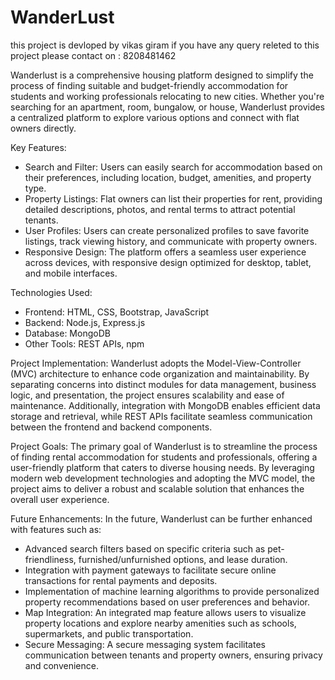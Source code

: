 # WanderLust

this project is devloped by vikas giram if you have any query releted to this project please contact on : 8208481462

Wanderlust is a comprehensive housing platform designed to simplify the process of finding suitable and budget-friendly accommodation for students and working professionals relocating to new cities. Whether you're searching for an apartment, room, bungalow, or house, Wanderlust provides a centralized platform to explore various options and connect with flat owners directly.

Key Features:

-    Search and Filter: Users can easily search for accommodation based on their preferences, including location, budget, amenities, and  property type.
-    Property Listings: Flat owners can list their properties for rent, providing detailed descriptions, photos, and rental terms to attract potential tenants.
-    User Profiles: Users can create personalized profiles to save favorite listings, track viewing history, and communicate with property owners.
-    Responsive Design: The platform offers a seamless user experience across devices, with responsive design optimized for desktop, tablet, and mobile interfaces.
    

Technologies Used:

-    Frontend: HTML, CSS, Bootstrap, JavaScript
-    Backend: Node.js, Express.js
-    Database: MongoDB
-    Other Tools: REST APIs, npm

Project Implementation:
    Wanderlust adopts the Model-View-Controller (MVC) architecture to enhance code organization and maintainability. By separating concerns into distinct modules for data management, business logic, and presentation, the project ensures scalability and ease of maintenance. Additionally, integration with MongoDB enables efficient data storage and retrieval, while REST APIs facilitate seamless communication between the frontend and backend components.

Project Goals:
    The primary goal of Wanderlust is to streamline the process of finding rental accommodation for students and professionals, offering a user-friendly platform that caters to diverse housing needs. By leveraging modern web development technologies and adopting the MVC model, the project aims to deliver a robust and scalable solution that enhances the overall user experience.

Future Enhancements:
In the future, Wanderlust can be further enhanced with features such as:

-    Advanced search filters based on specific criteria such as pet-friendliness, furnished/unfurnished options, and lease duration.
-    Integration with payment gateways to facilitate secure online transactions for rental payments and deposits.
-    Implementation of machine learning algorithms to provide personalized property recommendations based on user preferences and behavior.
-    Map Integration: An integrated map feature allows users to visualize property locations and explore nearby amenities such as schools, supermarkets, and public transportation.
-    Secure Messaging: A secure messaging system facilitates communication between tenants and property owners, ensuring privacy and convenience.